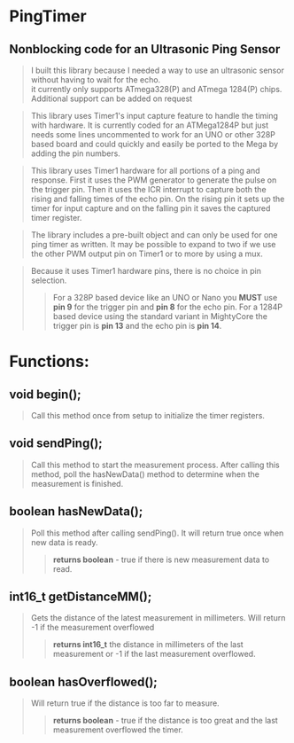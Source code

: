 # **PingTimer**
## **Nonblocking code for an Ultrasonic Ping Sensor**

> I built this library because I needed a way to use an ultrasonic sensor without having to wait for the echo.  
> it currently only supports ATmega328(P) and ATmega 1284(P) chips. Additional support can be added on request

> This library uses Timer1's input capture feature to handle the timing with hardware.  It is currently coded for an ATMega1284P but just needs some lines uncommented to work for an UNO or other 328P based board and could quickly and easily be ported to the Mega by adding the pin numbers.  

> This library uses Timer1 hardware for all portions of a ping and response.  First it uses the PWM generator to generate the pulse on the trigger pin.  Then it uses the ICR interrupt to capture both the rising and falling times of the echo pin.  On the rising pin it sets up the timer for input capture and on the falling pin it saves the captured timer register.  

> The library includes a pre-built object and can only be used for one ping timer as written.  It may be possible to expand to two if we use the other PWM output pin on Timer1 or to more by using a mux.   

> Because it uses Timer1 hardware pins, there is no choice in pin selection.  
>> For a 328P based device like an UNO or Nano you **MUST** use **pin 9** for the trigger pin and **pin 8** for the echo pin. 
>> For a 1284P based device using the standard variant in MightyCore the trigger pin is **pin 13** and the echo pin is **pin 14**.  

# **Functions:**

## void begin();
>  Call this method once from setup to initialize the timer registers.

## void sendPing();
> Call this method to start the measurement process.  After calling this method, poll the hasNewData() method to determine when the measurement is finished. 

## boolean hasNewData();
>  Poll this method after calling sendPing().  It will return true once when new data is ready. 
>>  **returns boolean** - true if there is new measurement data to read.

## int16_t getDistanceMM();
>  Gets the distance of the latest measurement in millimeters.  Will return -1 if the measurement overflowed
>> **returns int16_t** the distance in millimeters of the last measurement or -1 if the last measurement overflowed. 

## boolean hasOverflowed();
>  Will return true if the distance is too far to measure.
>>  **returns boolean** - true if the distance is too great and the last measurement overflowed the timer. 

